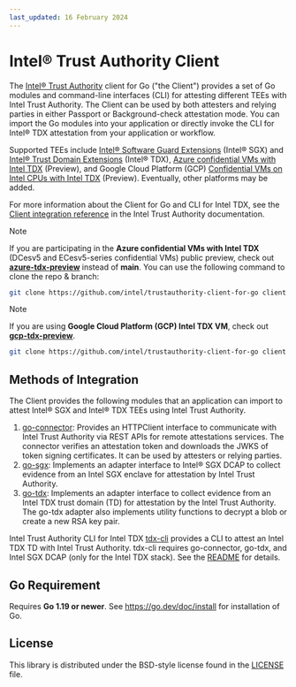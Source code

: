 ```yaml
---
last_updated: 16 February 2024
---
```


# Intel® Trust Authority Client

The [Intel® Trust Authority](https://www.intel.com/content/www/us/en/security/trust-authority.html) client for Go ("the Client") provides a set of Go modules and command-line interfaces (CLI) for attesting different TEEs with Intel Trust Authority. The Client can be used by both attesters and relying parties in either Passport or Background-check attestation mode. You can import the Go modules into your application or directly invoke the CLI for Intel® TDX attestation from your application or workflow.

Supported TEEs include [Intel® Software Guard Extensions](https://www.intel.com/content/www/us/en/products/docs/accelerator-engines/software-guard-extensions.html) (Intel® SGX) and [Intel® Trust Domain Extensions](https://www.intel.com/content/www/us/en/developer/tools/trust-domain-extensions/overview.html) (Intel® TDX), [Azure confidential VMs with Intel TDX](https://azure.microsoft.com/en-us/updates/confidential-vms-with-intel-tdx-dcesv5-ecesv5-public-preview/) (Preview), and Google Cloud Platform (GCP) [Confidential VMs on Intel CPUs with Intel TDX](https://cloud.google.com/blog/products/identity-security/confidential-vms-on-intel-cpus-your-datas-new-intelligent-defense) (Preview). Eventually, other platforms may be added. 

For more information about the Client for Go and CLI for Intel TDX, see the [Client integration reference](https://docs.trustauthority.intel.com/main/articles/integrate-overview.html) in the Intel Trust Authority documentation.

> [!NOTE]  
> If you are participating in the **Azure confidential VMs with Intel TDX** (DCesv5 and ECesv5-series confidential VMs) public preview, check out [**azure-tdx-preview**](https://github.com/intel/trustauthority-client-for-go/tree/azure-tdx-preview) instead of **main**. You can use the following command to clone the repo & branch:
> ```sh
> git clone https://github.com/intel/trustauthority-client-for-go client -b azure-tdx-preview
> ```

> [!NOTE]
> If you are using **Google Cloud Platform (GCP) Intel TDX VM**, check out [**gcp-tdx-preview**](https://github.com/intel/trustauthority-client-for-go/tree/gcp-tdx-preview).
> ```sh
> git clone https://github.com/intel/trustauthority-client-for-go client -b gcp-tdx-preview
> ```

## Methods of Integration

The Client provides the following modules that an application can import to attest Intel® SGX and Intel® TDX TEEs using Intel Trust Authority. 

1. [go-connector](./go-connector): Provides an HTTPClient interface to communicate with Intel Trust Authority via REST APIs for remote attestations services. The connector verifies an attestation token and downloads the JWKS of token signing certificates. It can be used by attesters or relying parties.
1. [go-sgx](./go-sgx): Implements an adapter interface to Intel® SGX DCAP to collect evidence from an Intel SGX enclave for attestation by Intel Trust Authority. 
1. [go-tdx](./go-tdx): Implements an adapter interface to collect evidence from an Intel TDX trust domain (TD) for attestation by the Intel Trust Authority. The go-tdx adapter also implements utility functions to decrypt a blob or create a new RSA key pair. 

Intel Trust Authority CLI for Intel TDX [tdx-cli](./tdx-cli) provides a CLI to attest an Intel TDX TD with Intel Trust Authority. tdx-cli requires go-connector, go-tdx, and Intel SGX DCAP (only for the Intel TDX stack). See the [README](./tdx-cli/README.md) for details.

## Go Requirement

Requires **Go 1.19 or newer**. See https://go.dev/doc/install for installation of Go.

## License

This library is distributed under the BSD-style license found in the [LICENSE](./LICENSE)
file.
